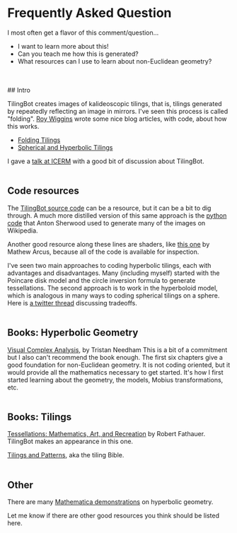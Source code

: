 # Frequently Asked Question

I most often get a flavor of this comment/question...

* I want to learn more about this!
* Can you teach me how this is generated?
* What resources can I use to learn about non-Euclidean geometry?
<br/>
<br/>
## Intro

TilingBot creates images of kalideoscopic tilings, that is, tilings generated by repeatedly reflecting an image in mirrors. I've seen this process is called "folding". [Roy Wiggins](@RoyWiggins) wrote some nice blog articles, with code, about how this works.

* [Folding Tilings](http://roy.red/posts/folding-tilings/)
* [Spherical and Hyperbolic Tilings](http://roy.red/posts/uniting-spherical-and-hyperbolic-tilings/)

I gave a [talk at ICERM](https://icerm.brown.edu/video_archive/?play=2017) with a good bit of discussion about TilingBot.
<br/>
<br/>
## Code resources

The [TilingBot source code](https://github.com/roice3/TilingBot) can be a resource, but it can be a bit to dig through. A much more distilled version of this same approach is the [python code](https://commons.wikimedia.org/wiki/User:Tamfang/programs) that Anton Sherwood used to generate many of the images on Wikipedia. 

Another good resource along these lines are shaders, like [this one](https://www.shadertoy.com/view/wlGSWc) by Mathew Arcus, because all of the code is available for inspection.

I've seen two main approaches to coding hyperbolic tilings, each with advantages and disadvantages. Many (including myself) started with the Poincare disk model and the circle inversion formula to generate tessellations. The second approach is to work in the hyperboloid model, which is analogous in many ways to coding spherical tilings on a sphere. Here is [a twitter thread](https://twitter.com/ZenoRogue/status/1135595254596407296) discussing tradeoffs.
<br/>
<br/>
## Books: Hyperbolic Geometry

[Visual Complex Analysis](https://amzn.to/2Xg9vPA), by Tristan Needham
This is a bit of a commitment but I also can't recommend the book enough. The first six chapters give a good foundation for non-Euclidean geometry. It is not coding oriented, but it would provide all the mathematics necessary to get started. It's how I first started learning about the geometry, the models, Mobius transformations, etc.
<br/>
<br/>
## Books: Tilings

[Tessellations: Mathematics, Art, and Recreation](https://amzn.to/38tWkU6) by Robert Fathauer. TilingBot makes an appearance in this one.

[Tilings and Patterns](https://amzn.to/3LpmRRb), aka the tiling Bible.
<br/>
<br/>
## Other

There are many [Mathematica demonstrations](https://demonstrations.wolfram.com/topic.html?topic=Hyperbolic+Geometry&limit=20) on hyperbolic geometry.

Let me know if there are other good resources you think should be listed here.